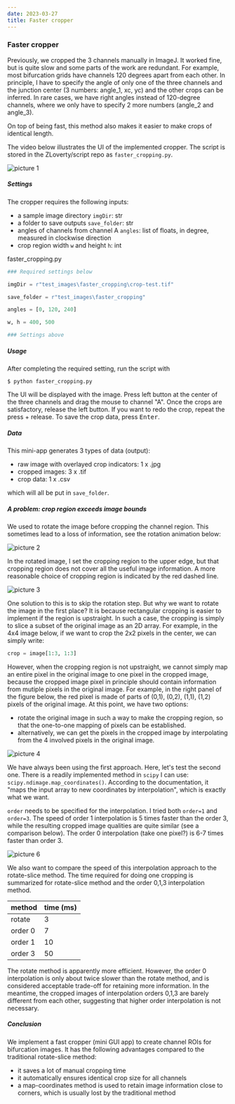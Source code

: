 ```yaml
---
date: 2023-03-27
title: Faster cropper
---
```

### Faster cropper

Previously, we cropped the 3 channels manually in ImageJ. It worked fine, but is quite slow and some parts of the work are redundant. For example, most bifurcation grids have channels 120 degrees apart from each other. In principle, I have to specify the angle of only one of the three channels and the junction center (3 numbers: angle_1, xc, yc) and the other crops can be inferred. In rare cases, we have right angles instead of 120-degree channels, where we only have to specify 2 more numbers (angle_2 and angle_3). 

On top of being fast, this method also makes it easier to make crops of identical length. 

The video below illustrates the UI of the implemented cropper. The script is stored in the ZLoverty/script repo as `faster_cropping.py`.

![picture 1](/assets/images/2023/03/cropper-snapshot.gif)  

##### Settings

The cropper requires the following inputs:

- a sample image directory `imgDir`: str
- a folder to save outputs `save_folder`: str
- angles of channels from channel A `angles`: list of floats, in degree, measured in clockwise direction
- crop region width `w` and height `h`: int

faster_cropping.py
```python
### Required settings below

imgDir = r"test_images\faster_cropping\crop-test.tif"

save_folder = r"test_images\faster_cropping"

angles = [0, 120, 240]

w, h = 400, 500

### Settings above
```

##### Usage

After completing the required setting, run the script with 

```
$ python faster_cropping.py
```

The UI will be displayed with the image. Press left button at the center of the three channels and drag the mouse to channel "A". Once the crops are satisfactory, release the left button. If you want to redo the crop, repeat the press + release. To save the crop data, press <kbd>Enter</kbd>.

##### Data

This mini-app generates 3 types of data (output):

- raw image with overlayed crop indicators: 1 x .jpg
- cropped images: 3 x .tif
- crop data: 1 x .csv 

 which will all be put in `save_folder`. 

##### A problem: crop region exceeds image bounds

We used to rotate the image before cropping the channel region. This sometimes lead to a loss of information, see the rotation animation below:

![picture 2](/assets/images/2023/03/rotate-image.gif)

In the rotated image, I set the cropping region to the upper edge, but that cropping region does not cover all the useful image information. A more reasonable choice of cropping region is indicated by the red dashed line.

![picture 3](/assets/images/2023/03/missing-information-rotation.png)  

One solution to this is to skip the rotation step. But why we want to rotate the image in the first place? It is because rectangular cropping is easier to implement if the region is upstraight. In such a case, the cropping is simply to slice a subset of the original image as an 2D array. For example, in the 4x4 image below, if we want to crop the 2x2 pixels in the center, we can simply write:

```python
crop = image[1:3, 1:3]
```

However, when the cropping region is not upstraight, we cannot simply map an entire pixel in the original image to one pixel in the cropped image, because the cropped image pixel in principle should contain information from mutiple pixels in the original image. For example, in the right panel of the figure below, the red pixel is made of parts of (0,1), (0,2), (1,1), (1,2) pixels of the original image. At this point, we have two options:

- rotate the original image in such a way to make the cropping region, so that the one-to-one mapping of pixels can be established. 
- alternatively, we can get the pixels in the cropped image by interpolating from the 4 involved pixels in the original image. 

![picture 4](/assets/images/2023/03/tilted-cropping-region.png)  

We have always been using the first approach. Here, let's test the second one. There is a readily implemented method in `scipy` I can use: `scipy.ndimage.map_coordinates()`. According to the documentation, it "maps the input array to new coordinates by interpolation", which is exactly what we want. 

`order` needs to be specified for the interpolation. I tried both `order=1` and `order=3`. The speed of order 1 interpolation is 5 times faster than the order 3, while the resulting cropped image qualities are quite similar (see a comparison below). The order 0 interpolation (take one pixel?) is 6-7 times faster than order 3. 

![picture 6](/assets/images/2023/03/compare-interpolation-orders.png)  

We also want to compare the speed of this interpolation approach to the rotate-slice method. The time required for doing one cropping is summarized for rotate-slice method and the order 0,1,3 interpolation method. 

| method  | time (ms) |
|---------|-----------|
| rotate  | 3         |
| order 0 | 7         |
| order 1 | 10        |
| order 3 | 50        |

The rotate method is apparently more efficient. However, the order 0 interpolation is only about twice slower than the rotate method, and is considered acceptable trade-off for retaining more information. In the meantime, the cropped images of interpolation orders 0,1,3 are barely different from each other, suggesting that higher order interpolation is not necessary. 

##### Conclusion

We implement a fast cropper (mini GUI app) to create channel ROIs for bifurcation images. It has the following advantages compared to the  traditional rotate-slice method:

- it saves a lot of manual cropping time
- it automatically ensures identical crop size for all channels
- a map-coordinates method is used to retain image information close to corners, which is usually lost by the traditional method